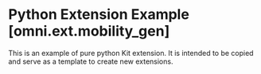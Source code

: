 # Python Extension Example [omni.ext.mobility_gen]

This is an example of pure python Kit extension. It is intended to be copied and serve as a template to create new extensions.

